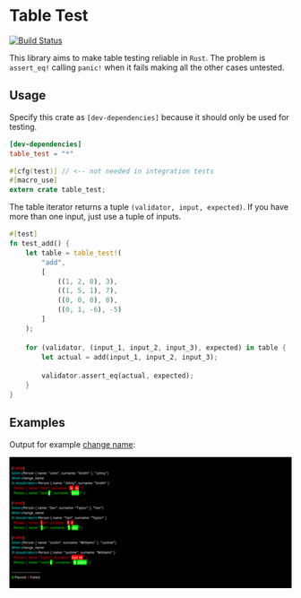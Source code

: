 # Table Test
[![Build Status](https://travis-ci.org/nathanielsimard/table-test.svg?branch=master)](https://travis-ci.org/nathanielsimard/table-test)

This library aims to make table testing reliable in `Rust`. 
The problem is `assert_eq!` calling `panic!` when it fails making all the other cases untested.

## Usage

Specify this crate as `[dev-dependencies]` because it should only be used for testing.

```toml
[dev-dependencies]
table_test = "*"
```

```rust
#[cfg(test)] // <-- not needed in integration tests
#[macro_use]
extern crate table_test;
```

The table iterator returns a tuple `(validator, input, expected)`.
If you have more than one input, just use a tuple of inputs.

```rust
#[test]
fn test_add() {
    let table = table_test!(
        "add",
        [
            ((1, 2, 0), 3),
            ((1, 5, 1), 7),
            ((0, 0, 0), 0),
            ((0, 1, -6), -5)
        ]
    );

    for (validator, (input_1, input_2, input_3), expected) in table {
        let actual = add(input_1, input_2, input_3);

        validator.assert_eq(actual, expected);
    }
}
```

## Examples

Output for example [change name](examples/change_name.rs):

![change name](examples/change_name.png)